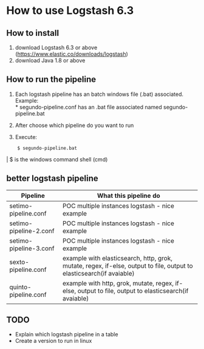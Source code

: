 # How to use Logstash 6.3

## How to install

01) download Logstash 6.3 or above (https://www.elastic.co/downloads/logstash)   
02) download Java 1.8 or above   


## How to run the pipeline

01) Each logstash pipeline has an batch windows file (.bat) associated.   
    Example:   
              * segundo-pipeline.conf has an .bat file associated named segundo-pipeline.bat  

02) After choose which pipeline do you want to run  

03) Execute:  
```
	$ segundo-pipeline.bat
```

| $ is the windows command shell (cmd)  


## better logstash pipeline  
|Pipeline|What this pipeline do|
|--------|---------------------|
|setimo-pipeline.conf|POC multiple instances logstash - nice example|
|setimo-pipeline-2.conf|POC multiple instances logstash - nice example|
|setimo-pipeline-3.conf|POC multiple instances logstash - nice example|
|sexto-pipeline.conf|example with elasticsearch, http, grok, mutate, regex, if-else, output to file, output to elasticsearch(if avaiable)|
|quinto-pipeline.conf|example with http, grok, mutate, regex, if-else, output to file, output to elasticsearch(if avaiable)|

## TODO

- Explain which logstash pipeline in a table  
- Create a version to run in linux  

